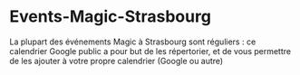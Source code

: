 # Events-Magic-Strasbourg
La plupart des événements Magic à Strasbourg sont réguliers : ce calendrier Google public a pour but de les répertorier, et de vous permettre de les ajouter à votre propre calendrier (Google ou autre)

